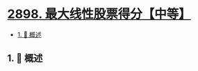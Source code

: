 # [2898. 最大线性股票得分【中等】](https://github.com/Tdahuyou/TNotes.leetcode/tree/main/notes/2898.%20%E6%9C%80%E5%A4%A7%E7%BA%BF%E6%80%A7%E8%82%A1%E7%A5%A8%E5%BE%97%E5%88%86%E3%80%90%E4%B8%AD%E7%AD%89%E3%80%91)

<!-- region:toc -->

- [1. 📝 概述](#1--概述)

<!-- endregion:toc -->

## 1. 📝 概述
